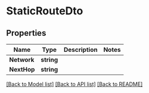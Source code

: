 # StaticRouteDto

## Properties

Name | Type | Description | Notes
------------ | ------------- | ------------- | -------------
**Network** | **string** |  | 
**NextHop** | **string** |  | 

[[Back to Model list]](../README.md#documentation-for-models) [[Back to API list]](../README.md#documentation-for-api-endpoints) [[Back to README]](../README.md)


